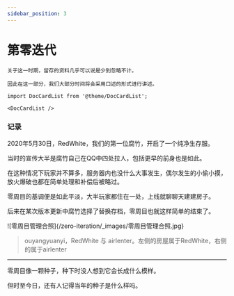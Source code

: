 ```yaml
---
sidebar_position: 3
---
```


# 第零迭代

```warn
关于这一时期，留存的资料几乎可以说是少到忽略不计。

因此在这一部分，我们大部分时间将会采用口述的形式进行讲述。
```

```mdx-code-block
import DocCardList from '@theme/DocCardList';

<DocCardList />
```

### 记录

2020年5月30日，RedWhite，我们的第一位腐竹，开启了一个纯净生存服。

当时的宣传大半是腐竹自己在QQ中四处拉人，包括更早的前身也是如此。

在这种情况下玩家并不算多，服务器内也没什么大事发生，偶尔发生的小偷小摸，放火爆破也都在简单处理和补偿后被略过。

零周目的基调便是如此平淡，大半玩家都住在一处，上线就聊聊天建建房子。

后来在某次版本更新中腐竹选择了替换存档，零周目也就这样简单的结束了。

![零周目管理合照]{/zero-iteration/_images/零周目管理合照.jpg}
> ouyangyuanyi，RedWhite 与 airlenter。左侧的房屋属于RedWhite，右侧的属于airlenter

***

零周目像一颗种子，种下时没人想到它会长成什么模样。

但时至今日，还有人记得当年的种子是什么样吗。